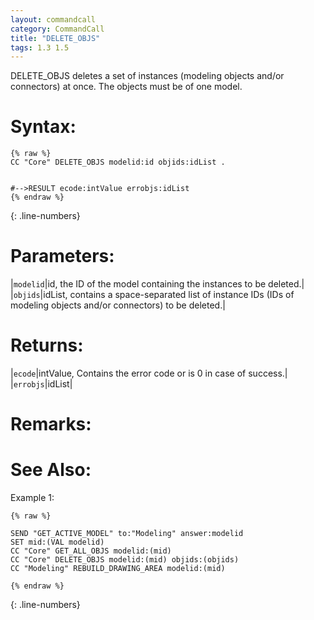 ```yaml
---
layout: commandcall
category: CommandCall
title: "DELETE_OBJS"
tags: 1.3 1.5
---
```


DELETE_OBJS deletes a set of instances (modeling objects and/or connectors) at once. The objects must be of one model.

# Syntax:  

```adoscript
{% raw %}
CC "Core" DELETE_OBJS modelid:id objids:idList .


#-->RESULT ecode:intValue errobjs:idList
{% endraw %}
```
{: .line-numbers}

# Parameters:  

|`modelid`|id, the ID of the model containing the instances to be deleted.|
|`objids`|idList, contains a space-separated list of instance IDs (IDs of modeling objects and/or connectors) to be deleted.|

# Returns:  

|`ecode`|intValue, Contains the error code or is 0 in case of success.|
|`errobjs`|idList|

# Remarks:



# See Also:  



Example 1:

```adoscript
{% raw %}

SEND "GET_ACTIVE_MODEL" to:"Modeling" answer:modelid
SET mid:(VAL modelid)
CC "Core" GET_ALL_OBJS modelid:(mid)
CC "Core" DELETE_OBJS modelid:(mid) objids:(objids)
CC "Modeling" REBUILD_DRAWING_AREA modelid:(mid)

{% endraw %}
```
{: .line-numbers}

